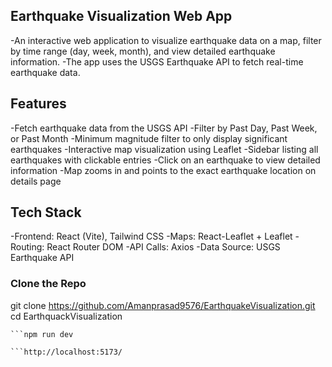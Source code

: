 
## Earthquake Visualization Web App

-An interactive web application to visualize earthquake data on a map, filter by time range (day, week, month), and view detailed earthquake information.
-The app uses the USGS Earthquake API to fetch real-time earthquake data.


## Features

 -Fetch earthquake data from the USGS API
 -Filter by Past Day, Past Week, or Past Month
 -Minimum magnitude filter to only display significant earthquakes
 -Interactive map visualization using Leaflet
 -Sidebar listing all earthquakes with clickable entries
 -Click on an earthquake to view detailed information
 -Map zooms in and points to the exact earthquake location on details page


## Tech Stack

-Frontend: React (Vite), Tailwind CSS
-Maps: React-Leaflet + Leaflet
-Routing: React Router DOM
-API Calls: Axios
-Data Source: USGS Earthquake API


### Clone the Repo 

git clone https://github.com/Amanprasad9576/EarthquakeVisualization.git
cd EarthquackVisualization
 ```npm install
 ```npm run dev   

```http://localhost:5173/
